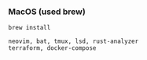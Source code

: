 ### MacOS (used brew)

```
brew install

neovim, bat, tmux, lsd, rust-analyzer
terraform, docker-compose

```
